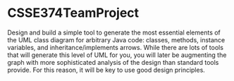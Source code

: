 # CSSE374TeamProject
Design and build a simple tool to generate the most essential elements of the UML class diagram for arbitrary Java code: classes, methods, instance variables, and inheritance/implements arrows. While there are lots of tools that will generate this level of UML for you, you will later be augmenting the graph with more sophisticated analysis of the design than standard tools provide. For this reason, it will be key to use good design principles.
